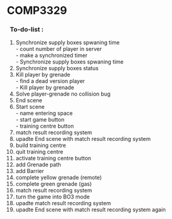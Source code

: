 # COMP3329

### &nbsp;&nbsp;To-do-list :
1. Synchronize supply boxes spwaning time 
<br/> - count number of player in server
<br/> - make a  synchronized timer
<br/> - Synchronize supply boxes spwaning time 
2. Synchronize supply boxes status
3. Kill player by grenade
<br /> - find a dead version player
<br /> - Kill player by grenade
4. Solve player-grenade no collision bug
5. End scene
6. Start scene 
<br /> - name entering space
<br /> - start game button
<br /> - training centre button 
7. match result recording system 
8. upadte End scene with match result recording system <br />
9. build training centre
10. quit training centre
11. activate training centre button 
12. add Grenade path 
13. add Barrier
14. complete yellow grenade (remote)
15. complete green grenade (gas)
16. match result recording system 
17. turn the game into BO3 mode
18. upadte match result recording system
19. upadte End scene with match result recording system again 
